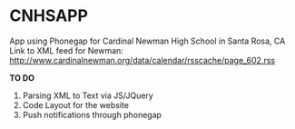 # CNHSAPP
App using Phonegap for Cardinal Newman High School in Santa Rosa, CA
Link to XML feed for Newman:
http://www.cardinalnewman.org/data/calendar/rsscache/page_602.rss 

<strong> TO DO </strong>
<ol>
<li>Parsing XML to Text via JS/JQuery</li>
<li> Code Layout for the website </li>
<li> Push notifications through phonegap </li>
</ol>

